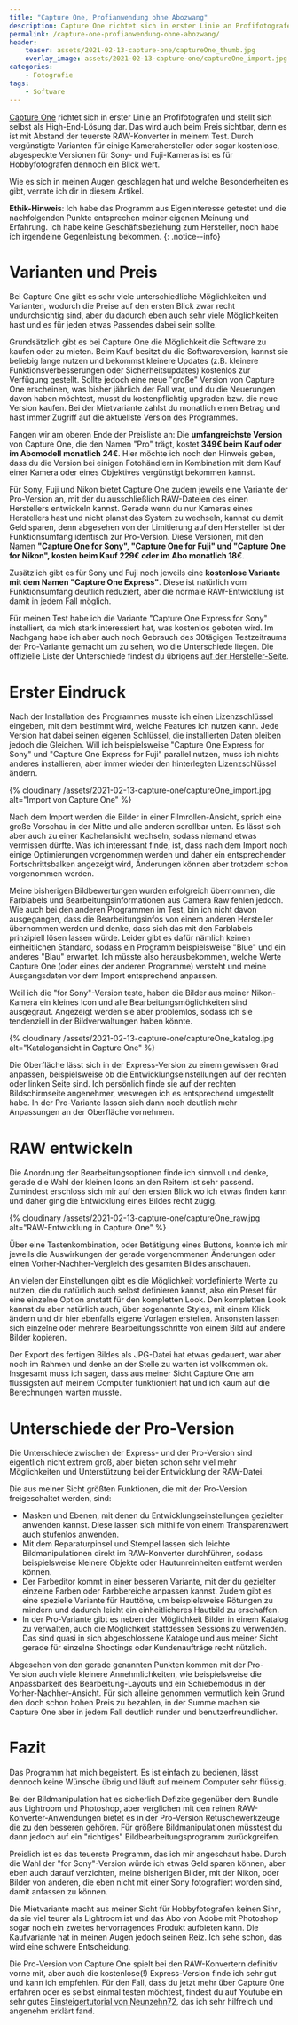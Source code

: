 ```yaml
---
title: "Capture One, Profianwendung ohne Abozwang"
description: Capture One richtet sich in erster Linie an Profifotografen und stellt sich selbst als High-End-Lösung dar. Was es kann und wie es sich gegenüber den anderen RAW-Konvertern schlägt, habe ich in diesem Artikel zusammengefasst.
permalink: /capture-one-profianwendung-ohne-abozwang/
header:
    teaser: assets/2021-02-13-capture-one/captureOne_thumb.jpg
    overlay_image: assets/2021-02-13-capture-one/captureOne_import.jpg
categories:
    - Fotografie
tags:
    - Software
---
```


[Capture One][1] richtet sich in erster Linie an Profifotografen und stellt sich selbst als High-End-Lösung dar. 
Das wird auch beim Preis sichtbar, denn es ist mit Abstand der teuerste RAW-Konverter in meinem Test. 
Durch vergünstigte Varianten für einige Kamerahersteller oder sogar kostenlose, abgespeckte Versionen für Sony- und Fuji-Kameras ist es für Hobbyfotografen dennoch ein Blick wert.

Wie es sich in meinen Augen geschlagen hat und welche Besonderheiten es gibt, verrate ich dir in diesem Artikel.

**Ethik-Hinweis**: Ich habe das Programm aus Eigeninteresse getestet und die nachfolgenden Punkte entsprechen meiner eigenen Meinung und Erfahrung.
Ich habe keine Geschäftsbeziehung zum Hersteller, noch habe ich irgendeine Gegenleistung bekommen.
{: .notice--info}

# Varianten und Preis
Bei Capture One gibt es sehr viele unterschiedliche Möglichkeiten und Varianten, 
wodurch die Preise auf den ersten Blick zwar recht undurchsichtig sind, aber du dadurch eben auch sehr viele Möglichkeiten hast und es für jeden etwas Passendes dabei sein sollte.

Grundsätzlich gibt es bei Capture One die Möglichkeit die Software zu kaufen oder zu mieten. 
Beim Kauf besitzt du die Softwareversion, kannst sie beliebig lange nutzen und bekommst kleinere Updates (z.B. kleinere Funktionsverbesserungen oder Sicherheitsupdates) kostenlos zur Verfügung gestellt. 
Sollte jedoch eine neue "große" Version von Capture One erscheinen, was bisher jährlich der Fall war, und du die Neuerungen davon haben möchtest, musst du kostenpflichtig upgraden bzw. die neue Version kaufen. 
Bei der Mietvariante zahlst du monatlich einen Betrag und hast immer Zugriff auf die aktuellste Version des Programmes.

Fangen wir am oberen Ende der Preisliste an: Die **umfangreichste Version** von Capture One, die den Namen "Pro" trägt, kostet **349€ beim Kauf oder im Abomodell monatlich 24€**. 
Hier möchte ich noch den Hinweis geben, dass du die Version bei einigen Fotohändlern in Kombination mit dem Kauf einer Kamera oder eines Objektives vergünstigt bekommen kannst.

Für Sony, Fuji und Nikon bietet Capture One zudem jeweils eine Variante der Pro-Version an, mit der du ausschließlich RAW-Dateien des einen Herstellers entwickeln kannst. 
Gerade wenn du nur Kameras eines Herstellers hast und nicht planst das System zu wechseln, kannst du damit Geld sparen, denn abgesehen von der Limitierung auf den Hersteller ist der Funktionsumfang identisch zur Pro-Version. 
Diese Versionen, mit den Namen **"Capture One for Sony", "Capture One for Fuji" und "Capture One for Nikon", kosten beim Kauf 229€ oder im Abo monatlich 18€**.

Zusätzlich gibt es für Sony und Fuji noch jeweils eine **kostenlose Variante mit dem Namen "Capture One Express"**. 
Diese ist natürlich vom Funktionsumfang deutlich reduziert, aber die normale RAW-Entwicklung ist damit in jedem Fall möglich.

Für meinen Test habe ich die Variante "Capture One Express for Sony" installiert, da mich stark interessiert hat, was kostenlos geboten wird. 
Im Nachgang habe ich aber auch noch Gebrauch des 30tägigen Testzeitraums der Pro-Variante gemacht um zu sehen, wo die Unterschiede liegen. 
Die offizielle Liste der Unterschiede findest du übrigens [auf der Hersteller-Seite](https://www.captureone.com/de/resources/feature-list).

# Erster Eindruck
Nach der Installation des Programmes musste ich einen Lizenzschlüssel eingeben, mit dem bestimmt wird, welche Features ich nutzen kann. 
Jede Version hat dabei seinen eigenen Schlüssel, die installierten Daten bleiben jedoch die Gleichen. 
Will ich beispielsweise "Capture One Express for Sony" und "Capture One Express for Fuji" parallel nutzen, muss ich nichts anderes installieren, aber immer wieder den hinterlegten Lizenzschlüssel ändern.

{% cloudinary /assets/2021-02-13-capture-one/captureOne_import.jpg alt="Import von Capture One" %}

Nach dem Import werden die Bilder in einer Filmrollen-Ansicht, sprich eine große Vorschau in der Mitte und alle anderen scrollbar unten. 
Es lässt sich aber auch zu einer Kachelansicht wechseln, sodass niemand etwas vermissen dürfte. 
Was ich interessant finde, ist, dass nach dem Import noch einige Optimierungen vorgenommen werden und daher ein entsprechender Fortschrittsbalken angezeigt wird, Änderungen können aber trotzdem schon vorgenommen werden.

Meine bisherigen Bildbewertungen wurden erfolgreich übernommen, die Farblabels und Bearbeitungsinformationen aus Camera Raw fehlen jedoch. 
Wie auch bei den anderen Programmen im Test, bin ich nicht davon ausgegangen, dass die Bearbeitungsinfos von einem anderen Hersteller übernommen werden und denke, dass sich das mit den Farblabels prinzipiell lösen lassen würde. 
Leider gibt es dafür nämlich keinen einheitlichen Standard, sodass ein Programm beispielsweise "Blue" und ein anderes "Blau" erwartet. 
Ich müsste also herausbekommen, welche Werte Capture One (oder eines der anderen Programme) versteht und meine Ausgangsdaten vor dem Import entsprechend anpassen.

Weil ich die "for Sony"-Version teste, haben die Bilder aus meiner Nikon-Kamera ein kleines Icon und alle Bearbeitungsmöglichkeiten sind ausgegraut. 
Angezeigt werden sie aber problemlos, sodass ich sie tendenziell in der Bildverwaltungen haben könnte.

{% cloudinary /assets/2021-02-13-capture-one/captureOne_katalog.jpg alt="Katalogansicht in Capture One" %}

Die Oberfläche lässt sich in der Express-Version zu einem gewissen Grad anpassen, beispielsweise ob die Entwicklungseinstellungen auf der rechten oder linken Seite sind. 
Ich persönlich finde sie auf der rechten Bildschirmseite angenehmer, weswegen ich es entsprechend umgestellt habe. In der Pro-Variante lassen sich dann noch deutlich mehr Anpassungen an der Oberfläche vornehmen.

# RAW entwickeln
Die Anordnung der Bearbeitungsoptionen finde ich sinnvoll und denke, gerade die Wahl der kleinen Icons an den Reitern ist sehr passend. 
Zumindest erschloss sich mir auf den ersten Blick wo ich etwas finden kann und daher ging die Entwicklung eines Bildes recht zügig.

{% cloudinary /assets/2021-02-13-capture-one/captureOne_raw.jpg alt="RAW-Entwicklung in Capture One" %}

Über eine Tastenkombination, oder Betätigung eines Buttons, konnte ich mir jeweils die Auswirkungen der gerade vorgenommenen Änderungen oder einen Vorher-Nachher-Vergleich des gesamten Bildes anschauen.

An vielen der Einstellungen gibt es die Möglichkeit vordefinierte Werte zu nutzen, die du natürlich auch selbst definieren kannst, also ein Preset für eine einzelne Option anstatt für den kompletten Look. 
Den kompletten Look kannst du aber natürlich auch, über sogenannte Styles, mit einem Klick ändern und dir hier ebenfalls eigene Vorlagen erstellen. 
Ansonsten lassen sich einzelne oder mehrere Bearbeitungsschritte von einem Bild auf andere Bilder kopieren.

Der Export des fertigen Bildes als JPG-Datei hat etwas gedauert, war aber noch im Rahmen und denke an der Stelle zu warten ist vollkommen ok. 
Insgesamt muss ich sagen, dass aus meiner Sicht Capture One am flüssigsten auf meinem Computer funktioniert hat und ich kaum auf die Berechnungen warten musste.

# Unterschiede der Pro-Version
Die Unterschiede zwischen der Express- und der Pro-Version sind eigentlich nicht extrem groß, aber bieten schon sehr viel mehr Möglichkeiten und Unterstützung bei der Entwicklung der RAW-Datei.

Die aus meiner Sicht größten Funktionen, die mit der Pro-Version freigeschaltet werden, sind:

- Masken und Ebenen, mit denen du Entwicklungseinstellungen gezielter anwenden kannst. Diese lassen sich mithilfe von einem Transparenzwert auch stufenlos anwenden.
- Mit dem Reparaturpinsel und Stempel lassen sich leichte Bildmanipulationen direkt im RAW-Konverter durchführen, sodass beispielsweise kleinere Objekte oder Hautunreinheiten entfernt werden können.
- Der Farbeditor kommt in einer besseren Variante, mit der du gezielter einzelne Farben oder Farbbereiche anpassen kannst. 
    Zudem gibt es eine spezielle Variante für Hauttöne, um beispielsweise Rötungen zu mindern und dadurch leicht ein einheitlicheres Hautbild zu erschaffen.
- In der Pro-Variante gibt es neben der Möglichkeit Bilder in einem Katalog zu verwalten, auch die Möglichkeit stattdessen Sessions zu verwenden. 
    Das sind quasi in sich abgeschlossene Kataloge und aus meiner Sicht gerade für einzelne Shootings oder Kundenaufträge recht nützlich.

Abgesehen von den gerade genannten Punkten kommen mit der Pro-Version auch viele kleinere Annehmlichkeiten, wie beispielsweise die Anpassbarkeit des Bearbeitung-Layouts und ein Schiebemodus in der Vorher-Nachher-Ansicht. 
Für sich alleine genommen vermutlich kein Grund den doch schon hohen Preis zu bezahlen, in der Summe machen sie Capture One aber in jedem Fall deutlich runder und benutzerfreundlicher.

# Fazit
Das Programm hat mich begeistert. Es ist einfach zu bedienen, lässt dennoch keine Wünsche übrig und läuft auf meinem Computer sehr flüssig.

Bei der Bildmanipulation hat es sicherlich Defizite gegenüber dem Bundle aus Lightroom und Photoshop, aber verglichen mit den reinen RAW-Konverter-Anwendungen bietet es in der Pro-Version Retuschewerkzeuge die zu den besseren gehören. 
Für größere Bildmanipulationen müsstest du dann jedoch auf ein "richtiges" Bildbearbeitungsprogramm zurückgreifen.

Preislich ist es das teuerste Programm, das ich mir angeschaut habe. Durch die Wahl der "for Sony"-Version würde ich etwas Geld sparen können, 
aber eben auch darauf verzichten, meine bisherigen Bilder, mit der Nikon, oder Bilder von anderen, die eben nicht mit einer Sony fotografiert worden sind, damit anfassen zu können.

Die Mietvariante macht aus meiner Sicht für Hobbyfotografen keinen Sinn, da sie viel teurer als Lightroom ist und das Abo von Adobe mit Photoshop sogar noch ein zweites hervorragendes Produkt aufbieten kann.
Die Kaufvariante hat in meinen Augen jedoch seinen Reiz. Ich sehe schon, das wird eine schwere Entscheidung.

Die Pro-Version von Capture One spielt bei den RAW-Konvertern definitiv vorne mit, aber auch die kostenlose(!) Express-Version finde ich sehr gut und kann ich empfehlen. 
Für den Fall, dass du jetzt mehr über Capture One erfahren oder es selbst einmal testen möchtest, 
findest du auf Youtube ein sehr gutes [Einsteigertutorial von Neunzehn72](https://www.youtube.com/watch?v=Q6dNml1nrPg), das ich sehr hilfreich und angenehm erklärt fand.

[1]: https://www.captureone.com/de